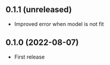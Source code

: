 ## 0.1.1 (unreleased)

- Improved error when model is not fit

## 0.1.0 (2022-08-07)

- First release
